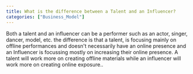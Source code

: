 ```yaml
---
title: What is the difference between a Talent and an Influencer? 
categories: ["Business_Model"]
---
```

Both a talent and an influencer can be a performer such as an actor, singer, dancer, model, etc. the difference is that a talent, is focusing mainly on offline performances and doesn't necessarily have an online presence and an Influencer is focussing mostly on increasing their online presence. A talent will work more on creating offline materials while an influencer will work more on creating online exposure.. 